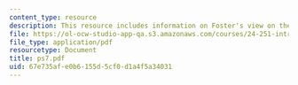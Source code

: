 ```yaml
---
content_type: resource
description: This resource includes information on Foster's view on the Davidson problem.
file: https://ol-ocw-studio-app-qa.s3.amazonaws.com/courses/24-251-introduction-to-philosophy-of-language-spring-2006/67e735afe0b6155d5cf0d1a4f5a34031_ps7.pdf
file_type: application/pdf
resourcetype: Document
title: ps7.pdf
uid: 67e735af-e0b6-155d-5cf0-d1a4f5a34031
---
```

